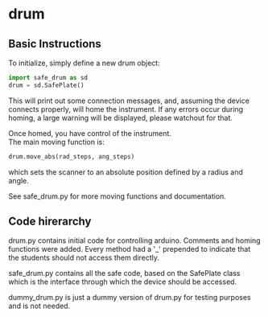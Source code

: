 # drum
## Basic Instructions
To initialize, simply define a new drum object:
``` python
import safe_drum as sd
drum = sd.SafePlate()
```

This will print out some connection messages, and, assuming the device connects
properly, will home the instrument. If any errors occur during homing, a large
warning will be displayed, please watchout for that.

Once homed, you have control of the instrument.  
The main moving function is:
``` python
drum.move_abs(rad_steps, ang_steps)
``` 
which sets the scanner to an absolute position defined by a radius and angle.

See safe_drum.py for more moving functions and documentation. 

## Code hirerarchy
drum.py contains initial code for controlling arduino. Comments and homing functions
were added. Every method had a '\_' prepended to indicate that the students should not
access them directly.

safe_drum.py contains all the safe code, based on the SafePlate class which is the 
interface through which the device should be accessed.

dummy_drum.py is just a dummy version of drum.py for testing purposes and is not needed.
